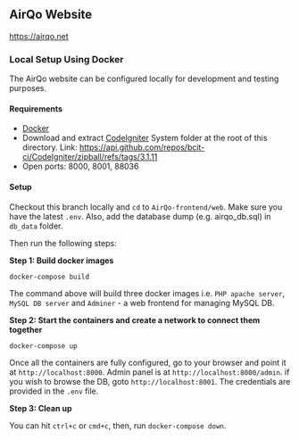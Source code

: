 ## AirQo Website 
https://airqo.net

### Local Setup Using Docker 
The AirQo website can be configured locally for development and testing purposes.
#### **Requirements**
- [Docker](https://www.docker.com/)
- Download and extract [CodeIgniter](https://codeigniter.com/) System folder at the root of this directory. Link: https://api.github.com/repos/bcit-ci/CodeIgniter/zipball/refs/tags/3.1.11
- Open ports: 8000, 8001, 88036

#### **Setup**

Checkout this branch locally and `cd` to `AirQo-frontend/web`.  Make sure you have the latest `.env`. Also, add the database dump (e.g. airqo_db.sql) in `db_data` folder.

Then run the following steps:

**Step 1: Build docker images** 
```
docker-compose build
``` 
The command above will build three docker images i.e. `PHP apache server`, `MySQL DB server` and `Adminer` - a web frontend for managing MySQL DB.

**Step 2: Start the containers and create a network to connect them together**
```
docker-compose up
```
Once all the containers are fully configured, go to your browser and point it at `http://localhost:8000`. Admin panel is at `http://localhost:8000/admin`.
if you wish to browse the DB, goto `http://localhost:8001`. The credentials are provided in the `.env` file.

**Step 3: Clean up**

You can hit `ctrl+c` or `cmd+c`, then, run `docker-compose down`.